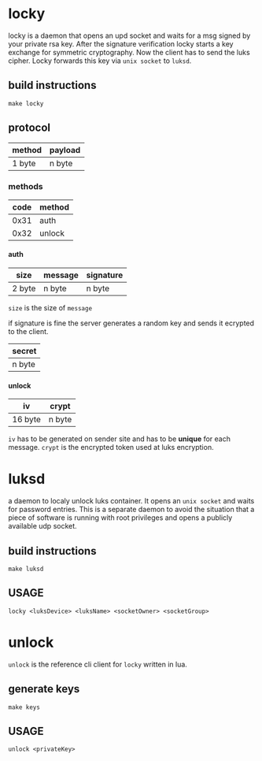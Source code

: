 # locky

locky is a daemon that opens an upd socket and waits for a msg signed by your private rsa key.
After the signature verification locky starts a key exchange for symmetric cryptography.
Now the client has to send the luks cipher. Locky forwards this key via `unix socket` to `luksd`.

## build instructions

    make locky

## protocol

| method | payload |
| ------ | ------- |
| 1 byte | n byte  |

### methods

| code | method |
| ---- | ------ |
| 0x31 | auth   |
| 0x32 | unlock |

#### auth

| size   | message | signature |
| ------ | ------- | --------- |
| 2 byte | n byte  | n byte    |

`size` is the size of `message`

if signature is fine the server generates a random key and sends it ecrypted to the client.

| secret |
| ------ |
| n byte |

#### unlock

| iv      | crypt  |
| ------- | ------ |
| 16 byte | n byte |

`iv` has to be generated on sender site and has to be **unique** for each message.
`crypt` is the encrypted token used at luks encryption.

# luksd

a daemon to localy unlock luks container. It opens an `unix socket` and waits for password entries.
This is a separate daemon to avoid the situation that a piece of software is running with
root privileges and opens a publicly available udp socket.

## build instructions

    make luksd

## USAGE

    locky <luksDevice> <luksName> <socketOwner> <socketGroup>

# unlock

`unlock` is the reference cli client for `locky` written in lua.

## generate keys

    make keys

## USAGE

    unlock <privateKey>
